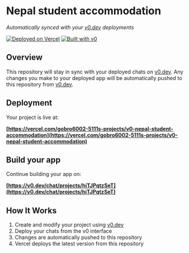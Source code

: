 # Nepal student accommodation

*Automatically synced with your [v0.dev](https://v0.dev) deployments*

[![Deployed on Vercel](https://img.shields.io/badge/Deployed%20on-Vercel-black?style=for-the-badge&logo=vercel)](https://vercel.com/gobro6002-5111s-projects/v0-nepal-student-accommodation)
[![Built with v0](https://img.shields.io/badge/Built%20with-v0.dev-black?style=for-the-badge)](https://v0.dev/chat/projects/hiTJPqtzSeT)

## Overview

This repository will stay in sync with your deployed chats on [v0.dev](https://v0.dev).
Any changes you make to your deployed app will be automatically pushed to this repository from [v0.dev](https://v0.dev).

## Deployment

Your project is live at:

**[https://vercel.com/gobro6002-5111s-projects/v0-nepal-student-accommodation](https://vercel.com/gobro6002-5111s-projects/v0-nepal-student-accommodation)**

## Build your app

Continue building your app on:

**[https://v0.dev/chat/projects/hiTJPqtzSeT](https://v0.dev/chat/projects/hiTJPqtzSeT)**

## How It Works

1. Create and modify your project using [v0.dev](https://v0.dev)
2. Deploy your chats from the v0 interface
3. Changes are automatically pushed to this repository
4. Vercel deploys the latest version from this repository
